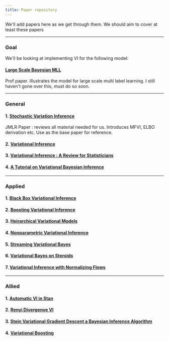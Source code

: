 ```yaml
---
title: Paper repository
---
```


We'll add papers here as we get through them. We should aim to cover
at least these papers



----------------

### Goal

We'll be looking at implementing VI for the following model:

#### [Large Scale Bayesian MLL](http://people.duke.edu/~pr73/recent/rai15bmlpl.pdf)

Prof paper. Illustrates the model for large scale multi label learning. I still
haven't gone over this, must do so soon.


------------------

### General


#### 1. [Stochastic Variation Inference](http://www.jmlr.org/papers/volume14/hoffman13a/hoffman13a.pdf)

JMLR Paper : reviews all material needed for us. Introduces MFVI, ELBO derivation
etc. Use as the base paper for reference.

#### 2. [Variational Inference](https://www.cs.princeton.edu/courses/archive/fall11/cos597C/lectures/variational-inference-i.pdf)

#### 3. [Variational Inference : A Review for Statisticians](https://arxiv.org/pdf/1601.00670v4.pdf)

#### 4. [A Tutorial on Variational Bayesian Inference](http://www.orchid.ac.uk/eprints/40/1/fox_vbtut.pdf)

----------

### Applied


#### 1. [Black Box Variational Inference](http://www.cs.columbia.edu/~blei/papers/RanganathGerrishBlei2014.pdf)

#### 2. [Boosting Variational Inference](https://arxiv.org/pdf/1611.05559v1.pdf)

#### 3. [Heirarchical Variational Models](https://arxiv.org/pdf/1511.02386.pdf)

#### 4. [Nonparametric Variational Inference](http://www.cs.columbia.edu/~blei/papers/GershmanHoffmanBlei2012.pdf)

#### 5. [Streaming Variational Bayes](https://papers.nips.cc/paper/4980-streaming-variational-bayes.pdf)

#### 6. [Variational Bayes on Steroids](http://papers.nips.cc/paper/6259-variational-bayes-on-monte-carlo-steroids.pdf)

#### 7. [Variational Inference with Normalizing Flows](http://jmlr.org/proceedings/papers/v37/rezende15.pdf)

-----------

### Allied


#### 1. [Automatic VI in Stan](http://papers.nips.cc/paper/5758-automatic-variational-inference-in-stan.pdf)

#### 2. [Renyi Divergenve VI](http://papers.nips.cc/paper/6208-renyi-divergence-variational-inference.pdf)

#### 3. [Stein Variational Gradient Descent a Bayesian Inference Algorithm](http://papers.nips.cc/paper/6338-stein-variational-gradient-descent-a-general-purpose-bayesian-inference-algorithm.pdf)

#### 4. [Variational Boosting](https://arxiv.org/pdf/1611.06585v1.pdf)
